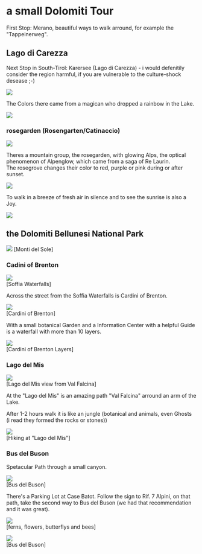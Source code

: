 

# a small Dolomiti Tour


First Stop: Merano, beautiful ways to walk arround, for example the "Tappeinerweg".  

## Lago di Carezza

Next Stop in South-Tirol: Karersee (Lago di Carezza) - i would defenitily consider the region harmful, if you are vulnerable to the culture-shock desease ;-)

![](/images/dolomiti-carezza-52.JPG)

The Colors there came from a magican who dropped a rainbow in the Lake. 

![](/images/carezza-DSC_0083.JPG)

### rosegarden (Rosengarten/Catinaccio)

![](/images/dolomiti-rosengarten-117.JPG)

Theres a mountain group, the rosegarden, with glowing Alps, the optical phenomenon of Alpenglow, which came from a saga of Re Laurin.  
The rosegrove changes their color to red, purple or pink during or after sunset.

![](/images/dolomiti-latemar_0072.JPG)

To walk in a breeze of fresh air in silence and to see the sunrise is also a Joy.

![](/images/dolomiti-sunrise.JPG)   


## the Dolomiti Bellunesi National Park

![](/images/dolomiti-monti-del-sole.JPG)
[Monti del Sole]   


### Cadini of Brenton

![](/images/dolomiti-soffia-0006.JPG)  
[Soffia Waterfalls]  
 

Across the street from the Soffia Waterfalls is Cardini of Brenton.

![](/images/cadini-of-brenton_0017.JPG)  
[Cardini of Brenton]  


With a small botanical Garden and a  Information Center with a helpful Guide is a waterfall with more than 10 layers. 

![](/images/cadini-of-brenton_2_0036.JPG)  
[Cardini of Brenton Layers]  



### Lago del Mis

![](/images/dolomiti-lago-del-mis.JPG)  
[Lago del Mis view from Val Falcina]   


At the "Lago del Mis" is an amazing path "Val Falcina" arround an arm of the Lake.

After 1-2 hours walk it is like an jungle (botanical and animals, even Ghosts (i read they formed the rocks or stones))

![](/images/dolomitit-torrente-burt-ghosts.JPG)  
[Hiking at "Lago del Mis"]  

### Bus del Buson

Spetacular Path through a small canyon. 

![](/images/dolomitit-busson.JPG)  
[Bus del Buson]  

There's a Parking Lot at Case Batot. Follow the sign to Rif. 7 Alpini, on that path, take the second way to Bus del Buson (we had that recommendation and it was great).   

![](/images/dolomitit-bee.JPG)  
[ferns, flowers, butterflys and bees]  


![](/images/dolomitit-busson2.JPG)   
[Bus del Buson]  

